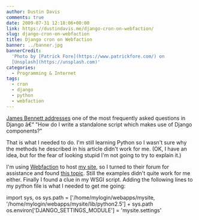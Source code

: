 ```yaml
---
author: Dustin Davis
comments: true
date: 2009-07-31 12:18:06+00:00
link: https://dustindavis.me/django-cron-on-webfaction/
slug: django-cron-on-webfaction
title: Django cron on Webfaction
banner: ../banner.jpg
bannerCredit:
  'Photo by [Patrick Fore](https://www.patrickfore.com/) on
  [Unsplash](https://unsplash.com)'
categories:
  - Programming & Internet
tags:
  - cron
  - django
  - python
  - webfaction
---
```


[James Bennett addresses](http://www.b-list.org/weblog/2007/sep/22/standalone-django-scripts/)
one of the most frequently asked questions in Django â€“ "How do I write a
standalone script which makes use of Django components?"

That is what I needed to do. I'm still learning Python so I wasn't sure why the
methods he described in his article didn't work for me. (OK, I have an idea, but
for the fear of looking stupid I'm not going to try to explain it.)

I'm using [Webfaction](http://www.nerdydork.com/webfaction-review.html) to host
[my site](http://inzolo.com/), so I turned to their forum for assistance and
found [this topic](http://forum.webfaction.com/viewtopic.php?pid=10911). Still
the examples didn't quite work for me either. Finally I found a clue in my WSGI
script. Adding the following lines to my python file is what I needed to get me
going:

import sys, os sys.path = ['/home/mylogin/webapps/mysite,
'/home/mylogin/webapps/mysite/lib/python2.5'] + sys.path
os.environ['DJANGO_SETTINGS_MODULE'] = 'mysite.settings'
